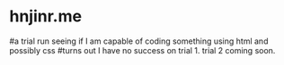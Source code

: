 # hnjinr.me
#a trial run seeing if I am capable of coding something using html and possibly css
#turns out I have no success on trial 1. trial 2 coming soon. 
